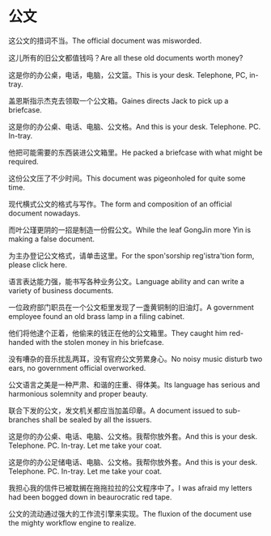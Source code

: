 # 公文

<p><span class="chinese">这公文的措词不当。</span><span class="english">The official document was misworded.</span></p>

<p><span class="chinese">这儿所有的旧公文都值钱吗？</span><span class="english">Are all these old documents worth money?</span></p>

<p><span class="chinese">这是你的办公桌，电话，电脑，公文篮。</span><span class="english">This is your desk. Telephone, PC, in-tray.</span></p>

<p><span class="chinese">盖恩斯指示杰克去领取一个公文箱。</span><span class="english">Gaines directs Jack to pick up a briefcase.</span></p>

<p><span class="chinese">这是你的办公桌、电话、电脑、公文格。</span><span class="english">And this is your desk. Telephone. PC. In-tray.</span></p>

<p><span class="chinese">他把可能需要的东西装进公文箱里。</span><span class="english">He packed a briefcase with what might be required.</span></p>

<p><span class="chinese">这份公文压了不少时间。</span><span class="english">This document was pigeonholed for quite some time.</span></p>

<p><span class="chinese">现代横式公文的格式与写作。</span><span class="english">The form and composition of an official document nowadays.</span></p>

<p><span class="chinese">而叶公瑾更阴的一招是制造一份假公文。</span><span class="english">While the leaf GongJin more Yin is making a false document.</span></p>

<p><span class="chinese">为主办登记公文格式，请单击这里。</span><span class="english">For the spon'sorship reg'istra'tion form, please click here.</span></p>

<p><span class="chinese">语言表达能力强，能书写各种业务公文。</span><span class="english">Language ability and can write a variety of business documents.</span></p>

<p><span class="chinese">一位政府部门职员在一个公文柜里发现了一盏黄铜制的旧油灯。</span><span class="english">A government employee found an old brass lamp in a filing cabinet.</span></p>

<p><span class="chinese">他们将他逮个正着，他偷来的钱正在他的公文箱里。</span><span class="english">They caught him red-handed with the stolen money in his briefcase.</span></p>

<p><span class="chinese">没有嘈杂的音乐扰乱两耳，没有官府公文劳累身心。</span><span class="english">No noisy music disturb two ears, no government official overworked.</span></p>

<p><span class="chinese">公文语言之美是一种严肃、和谐的庄重、得体美。</span><span class="english">Its language has serious and harmonious solemnity and proper beauty.</span></p>

<p><span class="chinese">联合下发的公文，发文机关都应当加盖印章。</span><span class="english">A document issued to sub-branches shall be sealed by all the issuers.</span></p>

<p><span class="chinese">这是你的办公桌、电话、电脑、公文格。我帮你放外套。</span><span class="english">And this is your desk. Telephone. PC. In-tray. Let me take your coat.</span></p>

<p><span class="chinese">这是你的办公足储电话、电脑、公文格。我帮你放外套。</span><span class="english">And this is your desk. Telephone. PC. In-tray. Let me take your coat.</span></p>

<p><span class="chinese">我担心我的信件已被耽搁在拖拖拉拉的公文程序中了。</span><span class="english">I was afraid my letters had been bogged down in beaurocratic red tape.</span></p>

<p><span class="chinese">公文的流动通过强大的工作流引擎来实现。</span><span class="english">The fluxion of the document use the mighty workflow engine to realize.</span></p>

